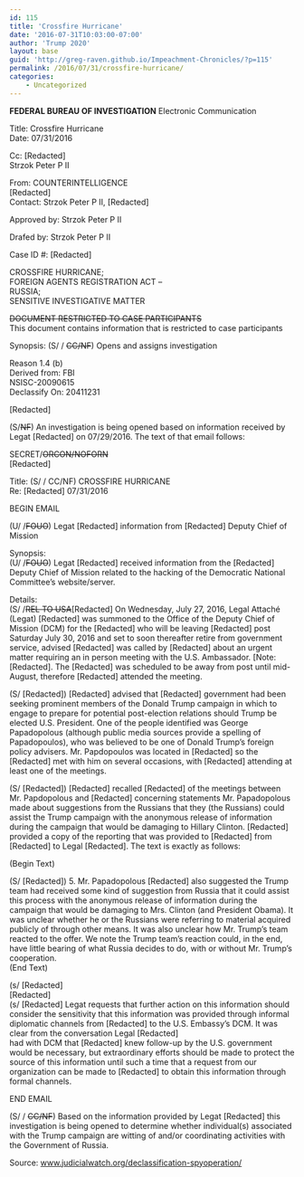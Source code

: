 ```yaml
---
id: 115
title: 'Crossfire Hurricane'
date: '2016-07-31T10:03:00-07:00'
author: 'Trump 2020'
layout: base
guid: 'http://greg-raven.github.io/Impeachment-Chronicles/?p=115'
permalink: /2016/07/31/crossfire-hurricane/
categories:
    - Uncategorized
---
```


**FEDERAL BUREAU OF INVESTIGATION** Electronic Communication

Title: Crossfire Hurricane  
Date: 07/31/2016

 Cc: \[Redacted\]  
 Strzok Peter P II

 From: COUNTERINTELLIGENCE  
 \[Redacted\]  
 Contact: Strzok Peter P II, \[Redacted\]

 Approved by: Strzok Peter P II

 Drafed by: Strzok Peter P II

 Case ID #: \[Redacted\]

 CROSSFIRE HURRICANE;  
 FOREIGN AGENTS REGISTRATION ACT –  
 RUSSIA;  
 SENSITIVE INVESTIGATIVE MATTER

 <del>DOCUMENT RESTRICTED TO CASE PARTICIPANTS</del>  
 This document contains information that is restricted to case participants

 Synopsis: (S/ / <del>CC/NF</del>) Opens and assigns investigation

 Reason 1.4 (b)  
 Derived from: FBI  
 NSISC-20090615  
 Declassify On: 20411231

 \[Redacted\]

 (S/<del>NF</del>) An investigation is being opened based on information received by Legat \[Redacted\] on 07/29/2016. The text of that email follows:

 SECRET/<del>ORCON/NOFORN</del>  
 \[Redacted\]

 Title: (S/ / CC/NF) CROSSFIRE HURRICANE  
 Re: \[Redacted\] 07/31/2016

 BEGIN EMAIL

 (U/ /<del>FOUO</del>) Legat \[Redacted\] information from \[Redacted\] Deputy Chief of Mission

 Synopsis:  
 (U/ /<del>FOUO</del>) Legat \[Redacted\] received information from the \[Redacted\] Deputy Chief of Mission related to the hacking of the Democratic National Committee’s website/server.

 Details:  
 (S/ /<del>REL TO USA</del>\[Redacted\] On Wednesday, July 27, 2016, Legal Attaché (Legat) \[Redacted\] was summoned to the Office of the Deputy Chief of Mission (DCM) for the \[Redacted\] who will be leaving \[Redacted\] post Saturday July 30, 2016 and set to soon thereafter retire from government service, advised \[Redacted\] was called by \[Redacted\] about an urgent matter requiring an in person meeting with the U.S. Ambassador. \[Note: \[Redacted\]. The \[Redacted\] was scheduled to be away from post until mid-August, therefore \[Redacted\] attended the meeting.

 (S/ \[Redacted\]) \[Redacted\] advised that \[Redacted\] government had been seeking prominent members of the Donald Trump campaign in which to engage to prepare for potential post-election relations should Trump be elected U.S. President. One of the people identified was George Papadopolous (although public media sources provide a spelling of Papadopoulos), who was believed to be one of Donald Trump’s foreign policy advisers. Mr. Papdopoulos was located in \[Redacted\] so the \[Redacted\] met with him on several occasions, with \[Redacted\] attending at least one of the meetings.

 (S/ \[Redacted\]) \[Redacted\] recalled \[Redacted\] of the meetings between Mr. Papdopolous and \[Redacted\] concerning statements Mr. Papadopolous made about suggestions from the Russians that they (the Russians) could assist the Trump campaign with the anonymous release of information during the campaign that would be damaging to Hillary Clinton. \[Redacted\] provided a copy of the reporting that was provided to \[Redacted\] from \[Redacted\] to Legal \[Redacted\]. The text is exactly as follows:

 (Begin Text)

 (S/ \[Redacted\]) 5. Mr. Papadopolous \[Redacted\] also suggested the Trump team had received some kind of suggestion from Russia that it could assist this process with the anonymous release of information during the campaign that would be damaging to Mrs. Clinton (and President Obama). It was unclear whether he or the Russians were referring to material acquired publicly of through other means. It was also unclear how Mr. Trump’s team reacted to the offer. We note the Trump team’s reaction could, in the end, have little bearing of what Russia decides to do, with or without Mr. Trump’s cooperation.  
 (End Text)

 (s/ \[Redacted\]  
 \[Redacted\]  
 (s/ \[Redacted\] Legat requests that further action on this information should consider the sensitivity that this information was provided through informal diplomatic channels from \[Redacted\] to the U.S. Embassy’s DCM. It was clear from the conversation Legal \[Redacted\]  
 had with DCM that \[Redacted\] knew follow-up by the U.S. government would be necessary, but extraordinary efforts should be made to protect the source of this information until such a time that a request from our organization can be made to \[Redacted\] to obtain this information through formal channels.

 END EMAIL

 (S/ / <del>CC/NF</del>) Based on the information provided by Legat \[Redacted\] this investigation is being opened to determine whether individual(s) associated with the Trump campaign are witting of and/or coordinating activities with the Government of Russia.

Source: www.judicialwatch.org/declassification-spyoperation/